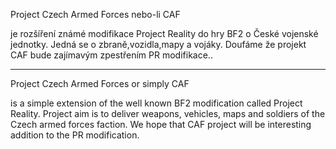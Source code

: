 Project Czech Armed Forces nebo-li CAF

je rozšíření známé modifikace Project Reality do hry BF2 o České vojenské jednotky.
Jedná se o zbraně,vozidla,mapy a vojáky.
Doufáme že projekt CAF bude zajímavým zpestřením PR modifikace..


---


Project Czech Armed Forces or simply CAF

is a simple extension of the well known BF2 modification called Project Reality.
Project aim is to deliver weapons, vehicles, maps and soldiers of the Czech armed forces faction.
We hope that CAF project will be interesting addition to the PR modification.